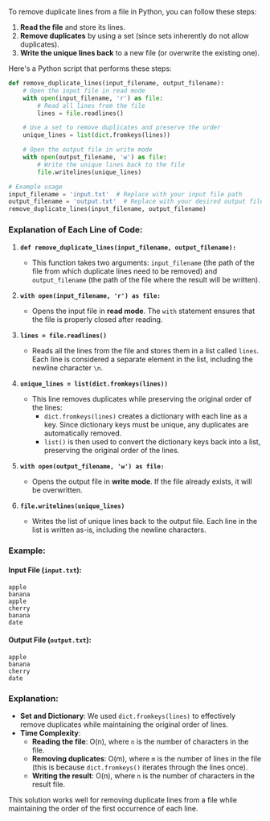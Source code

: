 To remove duplicate lines from a file in Python, you can follow these steps:

1. **Read the file** and store its lines.
2. **Remove duplicates** by using a set (since sets inherently do not allow duplicates).
3. **Write the unique lines back** to a new file (or overwrite the existing one).

Here's a Python script that performs these steps:

```python
def remove_duplicate_lines(input_filename, output_filename):
    # Open the input file in read mode
    with open(input_filename, 'r') as file:
        # Read all lines from the file
        lines = file.readlines()

    # Use a set to remove duplicates and preserve the order
    unique_lines = list(dict.fromkeys(lines))

    # Open the output file in write mode
    with open(output_filename, 'w') as file:
        # Write the unique lines back to the file
        file.writelines(unique_lines)

# Example usage
input_filename = 'input.txt'  # Replace with your input file path
output_filename = 'output.txt'  # Replace with your desired output file path
remove_duplicate_lines(input_filename, output_filename)
```

### **Explanation of Each Line of Code:**

1. **`def remove_duplicate_lines(input_filename, output_filename):`**
   - This function takes two arguments: `input_filename` (the path of the file from which duplicate lines need to be removed) and `output_filename` (the path of the file where the result will be written).

2. **`with open(input_filename, 'r') as file:`**
   - Opens the input file in **read mode**. The `with` statement ensures that the file is properly closed after reading.

3. **`lines = file.readlines()`**
   - Reads all the lines from the file and stores them in a list called `lines`. Each line is considered a separate element in the list, including the newline character `\n`.

4. **`unique_lines = list(dict.fromkeys(lines))`**
   - This line removes duplicates while preserving the original order of the lines:
     - `dict.fromkeys(lines)` creates a dictionary with each line as a key. Since dictionary keys must be unique, any duplicates are automatically removed.
     - `list()` is then used to convert the dictionary keys back into a list, preserving the original order of the lines.

5. **`with open(output_filename, 'w') as file:`**
   - Opens the output file in **write mode**. If the file already exists, it will be overwritten.

6. **`file.writelines(unique_lines)`**
   - Writes the list of unique lines back to the output file. Each line in the list is written as-is, including the newline characters.

### **Example:**

#### **Input File (`input.txt`):**
```
apple
banana
apple
cherry
banana
date
```

#### **Output File (`output.txt`):**
```
apple
banana
cherry
date
```

### **Explanation:**
- **Set and Dictionary**: We used `dict.fromkeys(lines)` to effectively remove duplicates while maintaining the original order of lines.
- **Time Complexity**:
  - **Reading the file**: O(n), where `n` is the number of characters in the file.
  - **Removing duplicates**: O(m), where `m` is the number of lines in the file (this is because `dict.fromkeys()` iterates through the lines once).
  - **Writing the result**: O(n), where `n` is the number of characters in the result file.

This solution works well for removing duplicate lines from a file while maintaining the order of the first occurrence of each line.
